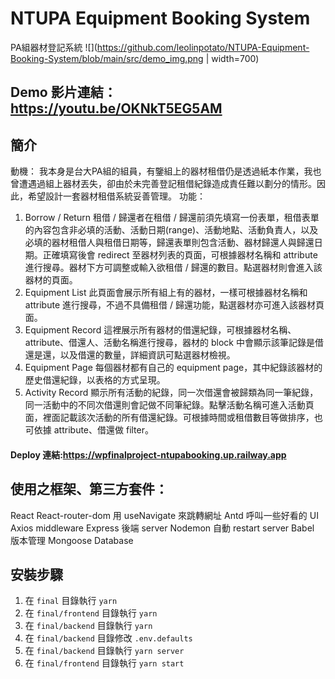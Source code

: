 # NTUPA Equipment Booking System
PA組器材登記系統
![](https://github.com/leolinpotato/NTUPA-Equipment-Booking-System/blob/main/src/demo_img.png | width=700)
## Demo 影片連結：https://youtu.be/OKNkT5EG5AM
## 簡介
動機：
我本身是台大PA組的組員，有鑒組上的器材租借仍是透過紙本作業，我也曾遭遇過組上器材丟失，卻由於未完善登記租借紀錄造成責任難以劃分的情形。因此，希望設計一套器材租借系統妥善管理。
功能：
1. Borrow / Return
租借 / 歸還者在租借 / 歸還前須先填寫一份表單，租借表單的內容包含非必填的活動、活動日期(range)、活動地點、活動負責人，以及必填的器材租借人與租借日期等，歸還表單則包含活動、器材歸還人與歸還日期。正確填寫後會 redirect 至器材列表的頁面，可根據器材名稱和 attribute 進行搜尋。器材下方可調整或輸入欲租借 / 歸還的數目。點選器材則會進入該器材的頁面。
2. Equipment List
此頁面會展示所有組上有的器材，一樣可根據器材名稱和 attribute 進行搜尋，不過不具備租借 / 歸還功能，點選器材亦可進入該器材頁面。
3. Equipment Record
這裡展示所有器材的借還紀錄，可根據器材名稱、attribute、借還人、活動名稱進行搜尋，器材的 block 中會顯示該筆記錄是借還是還，以及借還的數量，詳細資訊可點選器材檢視。
4. Equipment Page
每個器材都有自己的 equipment page，其中紀錄該器材的歷史借還紀錄，以表格的方式呈現。
5. Activity Record
顯示所有活動的紀錄，同一次借還會被歸類為同一筆紀錄，同一活動中的不同次借還則會記做不同筆紀錄。點擊活動名稱可進入活動頁面，裡面記載該次活動的所有借還紀錄。可根據時間或租借數目等做排序，也可依據 attribute、借還做 filter。
#### Deploy 連結:https://wpfinalproject-ntupabooking.up.railway.app
## 使用之框架、第三方套件：
React 
React-router-dom	用 useNavigate 來跳轉網址
Antd 			呼叫一些好看的 UI
Axios 			middleware
Express 			後端 server
Nodemon 		自動 restart server
Babel			版本管理
Mongoose		Database
## 安裝步驟
1. 在 `final` 目錄執行 `yarn`
2. 在 `final/frontend` 目錄執行 `yarn`
3. 在 `final/backend` 目錄執行 `yarn`
4. 在 `final/backend` 目錄修改 `.env.defaults`
5. 在 `final/backend` 目錄執行 `yarn server`
6. 在 `final/frontend` 目錄執行 `yarn start`
